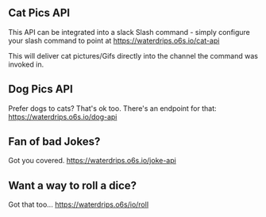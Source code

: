 

## Cat Pics API
This API can be integrated into a slack Slash command - simply configure your slash command to point at https://waterdrips.o6s.io/cat-api

This will deliver cat pictures/Gifs directly into the channel the command was invoked in.

## Dog Pics API
Prefer dogs to cats? That's ok too. There's an endpoint for that: https://waterdrips.o6s.io/dog-api

## Fan of bad Jokes?
Got you covered. https://waterdrips.o6s.io/joke-api

## Want a way to roll a dice?
Got that too... https://waterdrips.o6s/io/roll
